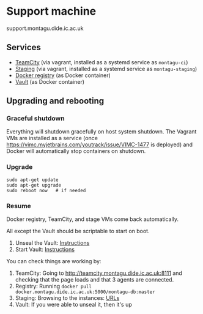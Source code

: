 # Support machine
support.montagu.dide.ic.ac.uk

## Services
* [TeamCity](https://github.com/vimc/montagu-ci) 
  (via vagrant, installed as a systemd service as `montagu-ci`)
* [Staging](https://github.com/vimc/montagu/tree/master/staging)
  (via vagrant, installed as a systemd service as `montagu-staging`)
* [Docker registry](https://github.com/vimc/montagu-registry) 
  (as Docker container)
* [Vault](https://github.com/vimc/montagu-vault) (as Docker container)

## Upgrading and rebooting
### Graceful shutdown
Everything will shutdown gracefully on host system shutdown. The Vagrant VMs
are installed as a service (once 
https://vimc.myjetbrains.com/youtrack/issue/VIMC-1477 is deployed) and Docker
will automatically stop containers on shutdown.

### Upgrade
```
sudo apt-get update
sudo apt-get upgrade
sudo reboot now   # if needed
```

### Resume
Docker registry, TeamCity, and stage VMs come back automatically.

All except the Vault should be scriptable to start on boot.

1. Unseal the Vault: [Instructions](https://github.com/vimc/montagu-vault#unsealing-the-vault)
1. Start Vault: [Instructions](https://github.com/vimc/montagu-vault#restarting-andor-restoring-the-vault)

You can check things are working by:

1. TeamCity: Going to http://teamcity.montagu.dide.ic.ac.uk:8111 and checking 
   that the page loads and that 3 agents are connected.
1. Registry: Running `docker pull docker.montagu.dide.ic.ac.uk:5000/montagu-db:master`
1. Staging: Browsing to the instances: [URLs](https://github.com/vimc/montagu/blob/master/staging/README.md#access-the-stage-instances)
1. Vault: If you were able to unseal it, then it's up

